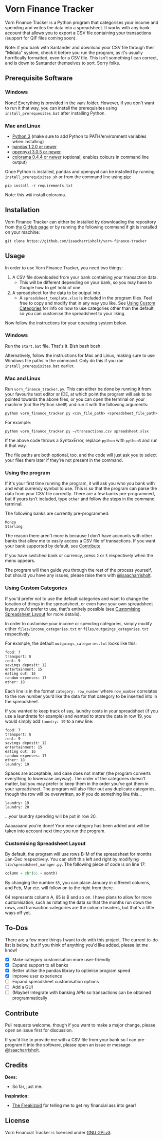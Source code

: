 # Vorn Finance Tracker

Vorn Finance Tracker is a Python program that categorises your income and spending and writes the data into a
spreadsheet. It works with any bank account that allows you to export a CSV file containing your transactions (support
for QIF files coming soon). 

Note: if you bank with Santander and download your CSV file through their "Midata" system, check it before you run the
program, as it's usually horrifically formatted, even for a CSV file. This isn't something I can correct, and is down
to Santander themselves to sort. Sorry folks.

## Prerequisite Software

### Windows

None! Everything is provided in the `venv` folder. However, if you don't want to run it that way, you can install the
prerequisites using `install_prerequesites.bat` after installing Python.

### Mac and Linux

- [Python 3](https://www.python.org/) (make sure to add Python to PATH/environment variables when installing)
- [pandas 1.2.0 or newer](https://pandas.pydata.org/)
- [openpyxl 3.0.5 or newer](https://pypi.org/project/openpyxl/)
- [colorama 0.4.4 or newer](https://pypi.org/project/colorama/) (optional, enables colours in command line output)

Once Python is installed, pandas and openpyxl can be installed by running `install_prerequisites.sh` or from the command
line using [pip](https://pypi.org/project/pip/):

```commandline
pip install -r requirements.txt
```
Note: this _will_ install colorama.

## Installation

Vorn Finance Tracker can either be installed by downloading the repository from
[the GitHub page](https://github.com/isaacharrisholt/vorn-finance-tracker) or by running the following command if git
is installed on your machine:
```commandline
git clone https://github.com/isaacharrisholt/vorn-finance-tracker
```

## Usage
In order to use Vorn Finance Tracker, you need two things:
1. A CSV file downloaded from your bank containing your transaction data.
   - This will be different depending on your bank, so you may have to Google how to get hold of one. 
2. A spreadsheet for the data to be output into.
   - A `spreadsheet_template.xlsx` is included in the program files. Feel free to copy and modify that in any way you
    like. See [Using Custom Categories](#using-custom-categories) for info on how to use categories other than the 
     default, so you can customise the spreadsheet to your liking.
     
Now follow the instructions for your operating system below.

### Windows

Run the `start.bat` file. That's it. Bish bash bosh.

Alternatively, follow the instructions for Mac and Linux, making sure to use Windows file paths in the command. Only do
this if you ran `install_prerequisites.bat` earlier.

### Mac and Linux

Run `vorn_finance_tracker.py`. This can either be done by running it from your favourite text editor or IDE, at which 
point the program will ask to be pointed towards the above files, or you can open the terminal on your machine (_not_ 
the Python shell!) and run it with the following arguments:

```commandline
python vorn_finance_tracker.py <csv_file_path> <spreadsheet_file_path>
```

For example:

```commandline
python vorn_finance_tracker.py ~/transactions.csv spreadsheet.xlsx
```

If the above code throws a SyntaxError, replace `python` with `python3` and run it that way.

The file paths are both optional, too, and the code will just ask you to select your files them later if they're not 
present in the command.

### Using the program

If it's your first time running the program, it will ask you who you bank with and what currency symbol to use. This is
so that the program can parse the data from your CSV file correctly. There are a few banks pre-programmed, but if yours
isn't included, type `other` and follow the steps in the command terminal.

The following banks are currently pre-programmed:
```text
Monzo
Starling
```
The reason there aren't more is because I don't have accounts with other banks that allow me to easily access a CSV file
of transactions. If you want your bank supported by default, see [Contribute](#contribute).

If you have switched bank or currency, press `2` or `3` respectively when the menu appears.

The program will then guide you through the rest of the process yourself, but should you have any issues, please raise
them with [@isaacharrisholt](https://github.com/isaacharrisholt).

### Using Custom Categories

If you'd prefer not to use the default categories and want to change the location of things in the spreadsheet, or even
have your own spreadsheet layout you'd prefer to use, that's entirely possible (see
[Customising Spreadsheet Layout](#customising-spreadsheet-layout) for more details).

In order to customise your income or spending categories, simply modify either `files/income_categories.txt` or
`files/outgoings_categories.txt` respectively.

For example, the default `outgoings_categories.txt` looks like this:

```text
food: 7
transport: 8
rent: 9
savings deposit: 12
entertainment: 15
eating out: 16
random expenses: 17
other: 18
```

Each line is in the format `category: row_number` where `row_number` correlates to the row number you'd like the data 
for that category to be inserted into in the spreadsheet.

If you wanted to keep track of say, laundry costs in your spreadsheet (if you use a laundrette for example) and wanted 
to store the data in row 19, you would simply add `laundry: 19` to a new line:

```text
food: 7
transport: 8
rent: 9
savings deposit: 12
entertainment: 15
eating out: 16
random expenses: 17
other: 18
laundry: 19
```

Spaces are acceptable, and case does not matter (the program converts everything to lowercase anyway). The order of the 
categories doesn't matter, but you may prefer to keep them in the order you've got them in your spreadsheet. The program
will also filter out any duplicate categories, though the row will be overwritten, so if you do something like this...

```text
laundry: 19
laundry: 20
```

...your laundry spending will be put in row 20.

Aaaaaaand you're done! Your new category has been added and will be taken into account next time you run the program.

### Customising Spreadsheet Layout

By default, the program will use rows B-M of the spreadsheet for months Jan-Dec respectively. You can shift this left
and right by modifying `lib/spreadsheet_manager.py`. The following piece of code is on line 17:
```python
column = chr(65 + month)
```

By changing the number `65`, you can place January in different columns, and Feb, Mar etc. will follow on to the right
from there.

64 represents column A, 65 is B and so on. I have plans to allow for more customisation, such as rotating the data so
that the months run down the rows, and transaction categories are the column headers, but that's a little ways off yet.

## To-Dos

There are a few more things I want to do with this project. The current to-do list is below, but if you think of
anything you'd like added, please let me know!

- [x] Make category customisation more user-friendly
- [x] Expand support to all banks
- [x] Better utilise the pandas library to optimise program speed
- [x] Improve user experience
- [ ] Expand spreadsheet customisation options
- [ ] Add a GUI
- [ ] \(Maybe) Integrate with banking APIs so transactions can be obtained programmatically

## Contribute

Pull requests welcome, though if you want to make a major change, please open an issue first for discussion.

If you'd like to provide me with a CSV file from your bank so I can pre-program it into the software, please open an
issue or message [@isaacharrisholt](https://github.com/isaacharrisholt).

## Credits

**Devs:**
- So far, just me.

**Inspiration:**
- [The Freakizoid](https://twitter.com/the_freakizoid) for telling me to get my financial ass into gear!

## License

Vorn Financial Tracker is licensed under [GNU GPLv3](https://www.gnu.org/licenses/gpl-3.0.en.html).
